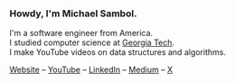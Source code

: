 ### Howdy, I'm Michael Sambol.

I'm a software engineer from America.\
I studied computer science at [Georgia Tech](https://www.cc.gatech.edu/).\
I make YouTube videos on data structures and algorithms.

[Website](https://michaelsambol.com/) – [YouTube](https://www.youtube.com/@MichaelSambol) – [LinkedIn](https://www.linkedin.com/in/michael-sambol) – [Medium](https://michaelsambol.medium.com/) – [X](https://twitter.com/MikeSambol)
